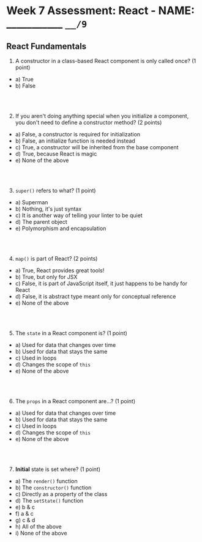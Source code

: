 # Week 7 Assessment: React - NAME: ___________  `__/9`

## React Fundamentals

1. A constructor in a class-based React component is only called once? (1 point)

* a) True
* b) False

<br><br>

2. If you aren't doing anything special when you initialize a component, you don't need to define a constructor method? (2 points)

* a) False, a constructor is required for initialization
* b) False, an initialize function is needed instead
* c) True, a constructor will be inherited from the base component
* d) True, because React is magic
* e) None of the above

<br><br>

3. `super()` refers to what? (1 point)

* a) Superman
* b) Nothing, it's just syntax
* c) It is another way of telling your linter to be quiet
* d) The parent object
* e) Polymorphism and encapsulation

<br><br>

4. `map()` is part of React? (2 points)

* a) True, React provides great tools!
* b) True, but only for JSX
* c) False, it is part of JavaScript itself, it just happens to be handy for React
* d) False, it is abstract type meant only for conceptual reference
* e) None of the above

<br><br>

5. The `state` in a React component is? (1 point)

* a) Used for data that changes over time
* b) Used for data that stays the same
* c) Used in loops
* d) Changes the scope of `this`
* e) None of the above

<br><br>

6. The `props` in a React component are...? (1 point)

* a) Used for data that changes over time
* b) Used for data that stays the same
* c) Used in loops
* d) Changes the scope of `this`
* e) None of the above

<br><br>

7. **Initial** state is set where? (1 point)

* a) The `render()` function
* b) The `constructor()` function 
* c) Directly as a property of the class
* d) The `setState()` function
* e) b & c
* f) a & c
* g) c & d
* h) All of the above
* i) None of the above

